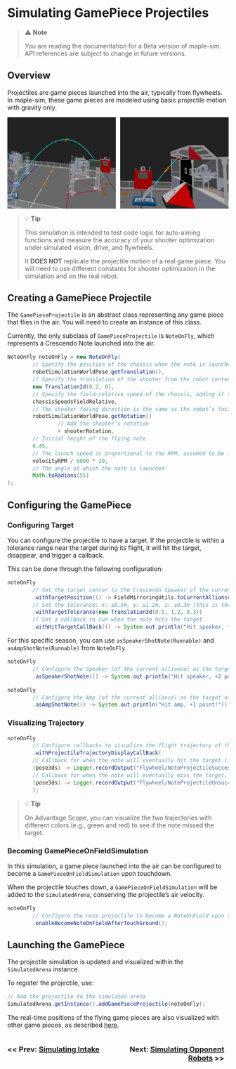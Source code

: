 # Simulating GamePiece Projectiles
> ⚠️ **Note**
>
> You are reading the documentation for a Beta version of maple-sim. API references are subject to change in future versions.

## Overview

Projectiles are game pieces launched into the air, typically from flywheels. In maple-sim, these game pieces are modeled using basic projectile motion with gravity only.

<div style="display: flex; justify-content: space-between;">
    <img src="media/projectilesim1.png" alt="Projectile Simulation 1" style="width: 49%;">
    <img src="media/projectilesim2.png" alt="Projectile Simulation 2" style="width: 49%;">
</div>

> 💡 **Tip**
>
> This simulation is intended to test code logic for auto-aiming functions and measure the accuracy of your shooter optimization under simulated vision, drive, and flywheels.
>
> It **DOES NOT** replicate the projectile motion of a real game piece. You will need to use different constants for shooter optimization in the simulation and on the real robot.

## Creating a GamePiece Projectile

The `GamePieceProjectile` is an abstract class representing any game piece that flies in the air. You will need to create an instance of this class.

Currently, the only subclass of `GamePieceProjectile` is `NoteOnFly`, which represents a Crescendo Note launched into the air.

```java
NoteOnFly noteOnFly = new NoteOnFly(
        // Specify the position of the chassis when the note is launched
        robotSimulationWorldPose.getTranslation(),
        // Specify the translation of the shooter from the robot center (in the shooter’s reference frame)
        new Translation2d(0.2, 0),
        // Specify the field-relative speed of the chassis, adding it to the initial velocity of the projectile
        chassisSpeedsFieldRelative,
        // The shooter facing direction is the same as the robot’s facing direction
        robotSimulationWorldPose.getRotation()
                // Add the shooter’s rotation
                + shooterRotation,
        // Initial height of the flying note
        0.45,
        // The launch speed is proportional to the RPM; assumed to be 16 meters/second at 6000 RPM
        velocityRPM / 6000 * 20,
        // The angle at which the note is launched
        Math.toRadians(55)
);
```

## Configuring the GamePiece

### Configuring Target
You can configure the projectile to have a target. If the projectile is within a tolerance range near the target during its flight, it will hit the target, disappear, and trigger a callback.

This can be done through the following configuration:

```java
noteOnFly
        // Set the target center to the Crescendo Speaker of the current alliance
        .withTargetPosition(() -> FieldMirroringUtils.toCurrentAllianceTranslation(new Translation3d(0.25, 5.56, 2.3)))
        // Set the tolerance: x: ±0.5m, y: ±1.2m, z: ±0.3m (this is the size of the speaker's "mouth")
        .withTargetTolerance(new Translation3d(0.5, 1.2, 0.3))
        // Set a callback to run when the note hits the target
        .withHitTargetCallBack(() -> System.out.println("Hit speaker, +2 points!"));
```
For this specific season, you can use `asSpeakerShotNote(Runnable)` and `asAmpShotNote(Runnable)` from `NoteOnFly`.

```java
noteOnFly
        // Configure the Speaker (of the current alliance) as the target of the projectile
        .asSpeakerShotNote(() -> System.out.println("Hit speaker, +2 points!"));

```

```java
noteOnFly
        // Configure the Amp (of the current alliance) as the target of the projectile
        .asAmpShotNote(() -> System.out.println("Hit amp, +1 point!"));
```

### Visualizing Trajectory
```java
noteOnFly
        // Configure callbacks to visualize the flight trajectory of the projectile
        .withProjectileTrajectoryDisplayCallBack(
        // Callback for when the note will eventually hit the target (if configured)
        (pose3ds) -> Logger.recordOutput("Flywheel/NoteProjectileSuccessfulShot", pose3ds.toArray(Pose3d[]::new)),
        // Callback for when the note will eventually miss the target, or if no target is configured
        (pose3ds) -> Logger.recordOutput("Flywheel/NoteProjectileUnsuccessfulShot", pose3ds.toArray(Pose3d[]::new))
        );
```

>💡 **Tip**
> 
> On Advantage Scope, you can visualize the two trajectories with different colors (e.g., green and red) to see if the note missed the target.

### Becoming GamePieceOnFieldSimulation
In this simulation, a game piece launched into the air can be configured to become a `GamePieceOnFieldSimulation` upon touchdown.

When the projectile touches down, a `GamePieceOnFieldSimulation` will be added to the `SimulatedArena`, conserving the projectile’s air velocity.

```java
noteOnFly
        // Configure the note projectile to become a NoteOnField upon touching the ground
        .enableBecomeNoteOnFieldAfterTouchGround();
```

## Launching the GamePiece

The projectile simulation is updated and visualized within the `SimulatedArena` instance.

To register the projectile, use:

```java
// Add the projectile to the simulated arena
SimulatedArena.getInstance().addGamePieceProjectile(noteOnFly);
```

The real-time positions of the flying game pieces are also visualized with other game pieces, as described [here](./3_USING_THE_SIMULATED_ARENA.md#visualizing-game-pieces).


<div style="display:flex">
    <h3 style="width:49%"><< Prev: <a href="https://shenzhen-robotics-alliance.github.io/maple-sim/5_SIMULATING_INTAKE.html">Simulating Intake</a></h3>
    <h3 style="width:49%" align="right">Next: <a href="https://shenzhen-robotics-alliance.github.io/maple-sim/7_SIMULATING_OPPONENT_ROBOTS.html">Simulating Opponent Robots</a> >></h3>
</div>